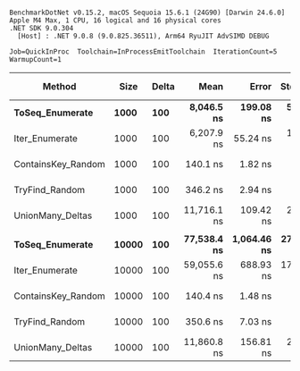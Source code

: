 ```

BenchmarkDotNet v0.15.2, macOS Sequoia 15.6.1 (24G90) [Darwin 24.6.0]
Apple M4 Max, 1 CPU, 16 logical and 16 physical cores
.NET SDK 9.0.304
  [Host] : .NET 9.0.8 (9.0.825.36511), Arm64 RyuJIT AdvSIMD DEBUG

Job=QuickInProc  Toolchain=InProcessEmitToolchain  IterationCount=5  
WarmupCount=1  

```
| Method             | Size  | Delta | Mean        | Error       | StdDev    | Ratio | Gen0    | Gen1   | Allocated | Alloc Ratio |
|------------------- |------ |------ |------------:|------------:|----------:|------:|--------:|-------:|----------:|------------:|
| **ToSeq_Enumerate**    | **1000**  | **100**   |  **8,046.5 ns** |   **199.08 ns** |  **51.70 ns** |  **1.00** |  **2.8839** |      **-** |   **24208 B** |        **1.00** |
| Iter_Enumerate     | 1000  | 100   |  6,207.9 ns |    55.24 ns |  14.35 ns |  0.77 |  3.3493 |      - |   28072 B |        1.16 |
| ContainsKey_Random | 1000  | 100   |    140.1 ns |     1.82 ns |   0.47 ns |  0.02 |       - |      - |         - |        0.00 |
| TryFind_Random     | 1000  | 100   |    346.2 ns |     2.94 ns |   0.76 ns |  0.04 |  0.2866 |      - |    2400 B |        0.10 |
| UnionMany_Deltas   | 1000  | 100   | 11,716.1 ns |   109.42 ns |  28.42 ns |  1.46 | 10.8185 | 1.2665 |   90488 B |        3.74 |
|                    |       |       |             |             |           |       |         |        |           |             |
| **ToSeq_Enumerate**    | **10000** | **100**   | **77,538.4 ns** | **1,064.46 ns** | **276.44 ns** | **1.000** | **28.6865** |      **-** |  **240209 B** |       **1.000** |
| Iter_Enumerate     | 10000 | 100   | 59,055.6 ns |   688.93 ns | 178.91 ns | 0.762 | 33.4473 | 4.1504 |  280072 B |       1.166 |
| ContainsKey_Random | 10000 | 100   |    140.4 ns |     1.48 ns |   0.38 ns | 0.002 |       - |      - |         - |       0.000 |
| TryFind_Random     | 10000 | 100   |    350.6 ns |     7.03 ns |   1.82 ns | 0.005 |  0.2866 |      - |    2400 B |       0.010 |
| UnionMany_Deltas   | 10000 | 100   | 11,860.8 ns |   156.81 ns |  24.27 ns | 0.153 | 10.8185 | 1.5259 |   90488 B |       0.377 |
